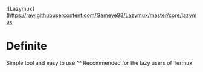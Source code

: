 ![Lazymux](https://raw.githubusercontent.com/Gameye98/Lazymux/master/core/lazymux

# Definite

Simple tool and easy to use ^^
Recommended for the lazy users of Termux
